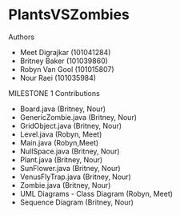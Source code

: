 # PlantsVSZombies
Authors 
- Meet Digrajkar (101041284)
- Britney Baker (101039860) 
- Robyn Van Gool (101015807) 
- Nour Raei (101035984) 
 
MILESTONE 1 Contributions
- Board.java (Britney, Nour) 
- GenericZombie.java (Britney, Nour) 
- GridObject.java (Britney, Nour) 
- Level.java (Robyn, Meet) 
- Main.java (Robyn,Meet) 
- NullSpace.java (Britney, Nour) 
- Plant.java (Britney, Nour) 
- SunFlower.java (Britney, Nour) 
- VenusFlyTrap.java (Britney, Nour) 
- Zombie.java (Britney, Nour) 
- UML Diagrams - Class Diagram (Robyn, Meet) 
- Sequence Diagram (Britney, Nour) 
